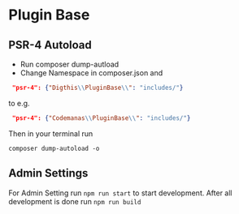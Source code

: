 # Plugin Base

## PSR-4 Autoload
- Run composer dump-autload
- Change Namespace in composer.json and
```json
 "psr-4": {"Digthis\\PluginBase\\": "includes/"}
```
to e.g.
```json
 "psr-4": {"Codemanas\\PluginBase\\": "includes/"}
```
Then in your terminal run 
```text
composer dump-autoload -o
```

## Admin Settings
For Admin Setting run  ```npm run start``` to start development.
After all development is done run ```npm run build```